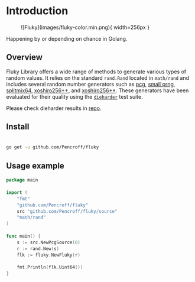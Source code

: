# Introduction

<figure markdown>
![Fluky](images/fluky-color.min.png){ width=256px }
</figure>


Happening by or depending on chance in Golang.

## Overview

Fluky Library offers a wide range of methods to generate various types of random values.
It relies on the standard `rand.Rand` located in `math/rand` and includes several random number generators such as
[pcg](https://www.pcg-random.org/), [small prng](https://burtleburtle.net/bob/rand/smallprng.html),
[splitmix64](https://prng.di.unimi.it/), [xoshiro256++](https://prng.di.unimi.it/), and [xoshiro256**](https://prng.di.unimi.it/). 
These generators have been evaluated for their quality using the [`dieharder`](https://webhome.phy.duke.edu/~rgb/General/dieharder.php) test suite.

Please check dieharder results in [repo](https://github.com/Pencroff/fluky/tree/main/dieharder-source).

## Install

```bash

go get -u github.com/Pencroff/fluky

```

## Usage example

```go
package main

import (
	"fmt"
	"github.com/Pencroff/fluky"
	src "github.com/Pencroff/fluky/source"
	"math/rand"
)

func main() {
	s := src.NewPcgSource(0)
	r := rand.New(s)
	flk := fluky.NewFluky(r)

	fmt.Println(flk.Uint64())
}

```

